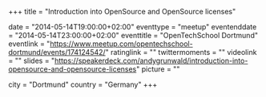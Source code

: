 +++
title = "Introduction into OpenSource and OpenSource licenses"

date = "2014-05-14T19:00:00+02:00"
eventtype = "meetup"
eventenddate = "2014-05-14T23:00:00+02:00"
eventtitle = "OpenTechSchool Dortmund"
eventlink = "https://www.meetup.com/opentechschool-dortmund/events/174124542/"
ratinglink = ""
twittermoments = ""
videolink = ""
slides = "https://speakerdeck.com/andygrunwald/introduction-into-opensource-and-opensource-licenses"
picture = ""

city = "Dortmund"
country = "Germany"
+++